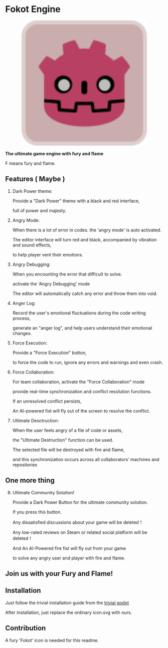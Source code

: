 # Fokot Engine

<p align="center">
  <a href="https://godotengine.org">
    <img src="icon.png" width="400" alt="Fokot Engine logo">
  </a>
</p>

**The ultimate game engine with fury and flame**

F means fury and flame.

## Features ( Maybe )

1. Dark Power theme:

   Provide a "Dark Power" theme with a black and red interface,
   
   full of power and majesty.
   
3. Angry Mode:

   When there is a lot of error in codes. the 'angry mode' is auto activated.
   
   The editor interface will turn red and black, accompanied by vibration and sound effects,
   
   to help player vent their emotions.

4. Angry Debugging:

   When you encounting the error that difficult to solve.
   
   activate the 'Angry Debugging' mode
   
   The editor will automatically catch any error and throw them into void.

5. Anger Log:

   Record the user's emotional fluctuations during the code writing process,
   
   generate an "anger log", and help users understand their emotional changes.

6. Force Execution:

   Provide a "Force Execution" button,

   to force the code to run, ignore any errors and warnings and even crash.

7. Force Collaboration:

   For team collaboration, activate the "Force Collaboration" mode

   provide real-time synchronization and conflict resolution functions.
   
   If an unresolved conflict persists,
   
   An AI-powered fist will fly out of the screen to resolve the conflict.

8. Ultimate Desctruction:

   When the user feels angry of a file of code or assets,

   the "Ultimate Destruction" function can be used.
   
   The selected file will be destroyed with fire and flame,
   
   and this synchronization occurs across all collaborators’ machines and repositories 

## One more thing

8. Ultimate Community Solution!

   Provide a Dark Power Button for the ultimate community solution.
   
   If you press this button.
   
   Any dissatisfied discussions about your game will be deleted！
   
   Any low-rated reviews on Steam or related social platform will be deleted！
   
   And An AI-Powered fire fist will fly out from your game
   
   to solve any angry user and player with fire and flame.
 

## Join us with your Fury and Flame!

   
## Installation

Just follow the trivial installation guide from the [trivial godot](https://github.com/godotengine/godot)

After installation, just replace the ordinary icon.svg with ours.


## Contribution

A fury 'Fokot' icon is needed for this readme.

